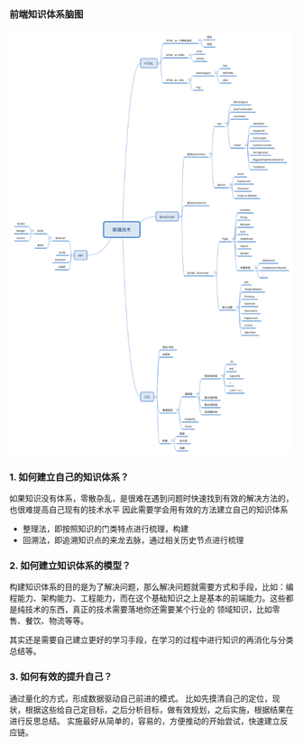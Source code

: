 ### 前端知识体系脑图

![前端图谱](./前端技术知识体系.png)

### 1. 如何建立自己的知识体系？

如果知识没有体系，零散杂乱，是很难在遇到问题时快速找到有效的解决方法的，也很难提高自己现有的技术水平
因此需要学会用有效的方法建立自己的知识体系

- 整理法，即按照知识的门类特点进行梳理，构建
- 回溯法，即追溯知识点的来龙去脉，通过相关历史节点进行梳理

### 2. 如何建立知识体系的模型？

构建知识体系的目的是为了解决问题，那么解决问题就需要方式和手段，比如：编程能力、架构能力、工程能力，而在这个基础知识之上是基本的前端能力。这些都是纯技术的东西，真正的技术需要落地你还需要某个行业的 领域知识，比如零售、餐饮、物流等等。

其实还是需要自己建立更好的学习手段，在学习的过程中进行知识的再消化与分类总结等。

### 3. 如何有效的提升自己？

通过量化的方式，形成数据驱动自己前进的模式。
比如先摸清自己的定位，现状，根据这些给自己定目标，之后分析目标，做有效规划，之后实施，根据结果在进行反思总结。
实施最好从简单的，容易的，方便推动的开始尝试，快速建立反应链。

